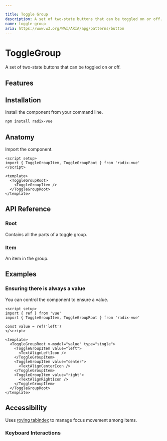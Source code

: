 ```yaml
---

title: Toggle Group
description: A set of two-state buttons that can be toggled on or off.
name: toggle-group
aria: https://www.w3.org/WAI/ARIA/apg/patterns/button
---
```


<script setup> 
import DemoToggleGroup from '../../components/demo/ToggleGroup/index.vue' 
</script>

# ToggleGroup

<Description>
A set of two-state buttons that can be toggled on or off.
</Description>

<HeroContainer folder="ToggleGroup">
<DemoToggleGroup />
<template v-slot:codeSlot>
<HeroCodeGroup>
<div filename="index.vue">

<<< ../../components/demo/ToggleGroup/index.vue

</div>
<div filename="tailwind.config.js">

<<< ../../components/demo/ToggleGroup/tailwind.config.js

</div>
</HeroCodeGroup>
</template>
</HeroContainer>

## Features

<Highlights
  :features="[
    'Full keyboard navigation.',
    'Supports horizontal/vertical orientation.',
    'Support single and multiple pressed buttons.',
    'Can be controlled or uncontrolled.',
  ]"
/>

## Installation

Install the component from your command line.

```bash
npm install radix-vue
```

## Anatomy

Import the component.

```vue
<script setup>
import { ToggleGroupItem, ToggleGroupRoot } from 'radix-vue'
</script>

<template>
  <ToggleGroupRoot>
    <ToggleGroupItem />
  </ToggleGroupRoot>
</template>
```

## API Reference

### Root

Contains all the parts of a toggle group.

<PropsTable
  :data="[
    {
      name: 'type',
      required: true,
      type: '&quot;single&quot; | &quot;multiple&quot;',
      typeSimple: 'enum',
      description: '<span> Determines whether a single or multiple items can be pressed at a time. </span>',
    },
    {
      name: 'modelValue',
      required: false,
      type: 'string | string[]',
      description: '<span> The controlled value of the pressed item. Can be binded with <Code>v-model</Code>. </span>',
    },
    {
      name: 'defaultValue',
      required: false,
      type: 'string | string[]',
      description: '<span> The value of the item to show as pressed when initially rendered. Use when you do not need to control the state of the items. </span>',
    },
    {
      name: 'disabled',
      required: false,
      type: 'boolean',
      default: 'false',
      description: '<span> When <Code>true</Code>, prevents the user from interacting with the toggle group and all its items. </span>',
    },
    {
      name: 'rovingFocus',
      required: false,
      type: 'boolean',
      default: 'true',
      description: '<span> When <Code>false</Code>, navigating through the items using arrow keys will be disabled. </span>',
    },
    {
      name: 'orientation',
      required: false,
      type: '&quot;horizontal&quot; | &quot;vertical&quot; | undefined',
      typeSimple: 'enum',
      default: 'undefined',
      description: '<span> The orientation of the component, which determines how focus moves: <Code>horizontal</Code> for left/right arrows and <Code>vertical</Code> for up/down arrows. </span>',
    },
    {
      name: 'dir',
      required: false,
      type: '&quot;ltr&quot; | &quot;rtl&quot;',
      typeSimple: 'enum',
      description: '<span> The reading direction of the toggle group. If omitted, inherits globally from <Code>DirectionProvider</Code> or assumes LTR (left-to-right) reading mode. </span>',
    },
    {
      name: 'loop',
      required: false,
      type: 'boolean',
      default: 'true',
      description: '<span> When <Code>true</Code> and <Code>rovingFocus</Code> is <Code>true</Code>, keyboard navigation will loop from last item to first, and vice versa. </span>',
    },
    {
      name: 'as',
      type: 'string | Component',
      default: 'div',
      description: 'The element or component this component should render as. Can be overwrite by <Code>asChild</Code>'
    },
    {
      name: 'asChild',
      required: false,
      type: 'boolean',
      default: 'false',
      description: 'Change the default rendered element for the one passed as a child, merging their props and behavior.<br><br>Read our <a href=&quot;/guides/composition&quot;>Composition</a> guide for more details.',
    },
  ]"
/>

<EmitsTable
  :data="[
    {
    name: '@update:modelValue',
    type: '(payload: string | string[]) => void',
    description: 'Event handler called when the value changes.',
    }
  ]"
/>

<DataAttributesTable
  :data="[
    {
      attribute: '[data-orientation]',
      values: ['vertical', 'horizontal'],
    },
  ]"
/>

### Item

An item in the group.

<PropsTable
  :data="[
    {
      name: 'as',
      type: 'string | Component',
      default: 'button',
      description: 'The element or component this component should render as. Can be overwrite by <Code>asChild</Code>'
    },
    {
      name: 'asChild',
      required: false,
      type: 'boolean',
      default: 'false',
      description: 'Change the default rendered element for the one passed as a child, merging their props and behavior.<br><br>Read our <a href=&quot;/guides/composition&quot;>Composition</a> guide for more details.',
    },
    {
      name: 'value',
      required: true,
      type: 'string',
      description: 'A unique value for the item.',
    },
    {
      name: 'disabled',
      type: 'boolean',
      description: '<span> When <Code>true</Code>, prevents the user from interacting with the item. </span>',
    },
  ]"
/>

<DataAttributesTable
  :data="[
    {
      attribute: '[data-state]',
      values: ['on', 'off'],
    },
    {
      attribute: '[data-disabled]',
      values: 'Present when disabled',
    },
    {
      attribute: '[data-orientation]',
      values: ['vertical', 'horizontal'],
    },
  ]"
/>

## Examples

### Ensuring there is always a value

You can control the component to ensure a value.

```vue line=5,9
<script setup>
import { ref } from 'vue'
import { ToggleGroupItem, ToggleGroupRoot } from 'radix-vue'

const value = ref('left')
</script>

<template>
  <ToggleGroupRoot v-model="value" type="single">
    <ToggleGroupItem value="left">
      <TextAlignLeftIcon />
    </ToggleGroupItem>
    <ToggleGroupItem value="center">
      <TextAlignCenterIcon />
    </ToggleGroupItem>
    <ToggleGroupItem value="right">
      <TextAlignRightIcon />
    </ToggleGroupItem>
  </ToggleGroupRoot>
</template>
```

## Accessibility

Uses [roving tabindex](https://www.w3.org/TR/wai-aria-practices-1.2/examples/radio/radio.html) to manage focus movement among items.

### Keyboard Interactions

<KeyboardTable
  :data="[
    {
      keys: ['Tab'],
      description:
        'Moves focus to either the pressed item or the first item in the group.',
    },
    {
      keys: ['Space'],
      description: 'Activates/deactivates the item.',
    },
    {
      keys: ['Enter'],
      description: 'Activates/deactivates the item.',
    },
    {
      keys: ['ArrowDown'],
      description: 'Moves focus to the next item in the group.',
    },
    {
      keys: ['ArrowRight'],
      description: 'Moves focus to the next item in the group.',
    },
    {
      keys: ['ArrowUp'],
      description: 'Moves focus to the previous item in the group.',
    },
    {
      keys: ['ArrowLeft'],
      description: 'Moves focus to the previous item in the group.',
    },
    {
      keys: ['Home'],
      description: 'Moves focus to the first item.',
    },
    {
      keys: ['End'],
      description: 'Moves focus to the last item.',
    },
  ]"
/>
